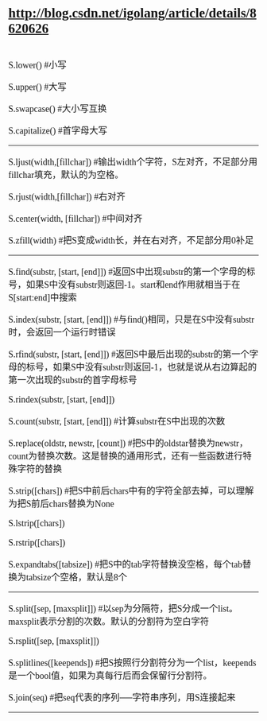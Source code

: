 <font size=4 face="微软雅黑">

http://blog.csdn.net/igolang/article/details/8620626
---
<br>
S.lower() #小写 

S.upper() #大写 

S.swapcase() #大小写互换 

S.capitalize() #首字母大写

---

S.ljust(width,[fillchar]) #输出width个字符，S左对齐，不足部分用fillchar填充，默认的为空格。 

S.rjust(width,[fillchar]) #右对齐 

S.center(width, [fillchar]) #中间对齐 

S.zfill(width) #把S变成width长，并在右对齐，不足部分用0补足

---

S.find(substr, [start, [end]]) #返回S中出现substr的第一个字母的标号，如果S中没有substr则返回-1。start和end作用就相当于在S[start:end]中搜索 

S.index(substr, [start, [end]]) #与find()相同，只是在S中没有substr时，会返回一个运行时错误 

S.rfind(substr, [start, [end]]) #返回S中最后出现的substr的第一个字母的标号，如果S中没有substr则返回-1，也就是说从右边算起的第一次出现的substr的首字母标号 

S.rindex(substr, [start, [end]]) 

S.count(substr, [start, [end]]) #计算substr在S中出现的次数 

S.replace(oldstr, newstr, [count]) #把S中的oldstar替换为newstr，count为替换次数。这是替换的通用形式，还有一些函数进行特殊字符的替换 

S.strip([chars]) #把S中前后chars中有的字符全部去掉，可以理解为把S前后chars替换为None 

S.lstrip([chars]) 

S.rstrip([chars]) 

S.expandtabs([tabsize]) #把S中的tab字符替换没空格，每个tab替换为tabsize个空格，默认是8个

---

S.split([sep, [maxsplit]]) #以sep为分隔符，把S分成一个list。maxsplit表示分割的次数。默认的分割符为空白字符 

S.rsplit([sep, [maxsplit]]) 

S.splitlines([keepends]) #把S按照行分割符分为一个list，keepends是一个bool值，如果为真每行后而会保留行分割符。 

S.join(seq) #把seq代表的序列──字符串序列，用S连接起来 

---


 